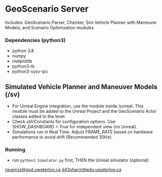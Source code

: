 #   GeoScenario Server
Includes: GeoScenario Parser, Checker, Sim Vehicle Planner with Maneuver Models, and Scenario Optimization modules.

### Dependencies (python3)
- python 3.8
- numpy
- matplotlib
- python3-tk
- python3-sysv-ipc

## Simulated Vehicle Planner and Maneuver Models (/sv)
- For Unreal Engine integration, use the module inside /unreal. This module must be added to the Unreal Project and the GeoScenario Actor classes added to the level.
- Check util/Constants for configuration options. Use SHOW_DASHBOARD = True for independent view (no Unreal).
- Simulations run in Real Time. Adjust FRAME_RATE based on hardware performance to avoid drift (Recommended 30Hz).

### Running
- run `python3 Simulator.py` first, THEN the Unreal simulator (optional)


rqueiroz@gsd.uwaterloo.ca
d43sharm@edu.uwaterloo.ca
